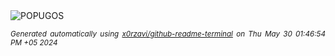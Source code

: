<div align="justify">
<picture>
    <source media="(prefers-color-scheme: dark)" srcset="https://i.ibb.co/72hYGKq/output-gif.gif">
    <source media="(prefers-color-scheme: light)" srcset="https://i.ibb.co/72hYGKq/output-gif.gif">
    <img alt="POPUGOS" src="https://i.ibb.co/72hYGKq/output-gif.gif">
</picture>

<sub><i>Generated automatically using [x0rzavi/github-readme-terminal](https://github.com/x0rzavi/github-readme-terminal) on Thu May 30 01:46:54 PM +05 2024</i></sub>
</div>